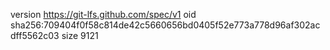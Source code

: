 version https://git-lfs.github.com/spec/v1
oid sha256:709404f0f58c814de42c5660656bd0405f52e773a778d96af302acdff5562c03
size 9121
